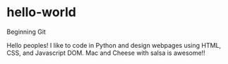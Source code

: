 # hello-world
Beginning Git

Hello peoples! I like to code in Python and design webpages using HTML, CSS, and Javascript DOM. Mac and Cheese with salsa is awesome!!
